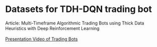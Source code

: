 # Datasets for TDH-DQN trading bot 
Article:
Multi-Timeframe Algorithmic Trading Bots using Thick Data Heuristics with Deep Reinforcement Learning<br>
<br>
[Presentation Video of Trading Bots](https://youtu.be/sUZHrpG-JMs)
